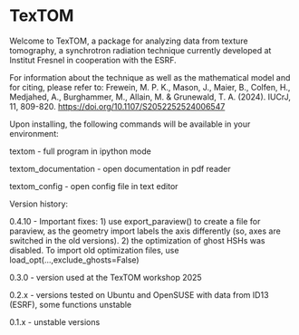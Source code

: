# TexTOM

Welcome to TexTOM, a package for analyzing data from texture tomography, a synchrotron radiation technique currently developed at Institut Fresnel in cooperation with the ESRF.

For information about the technique as well as the mathematical model and for citing, please refer to:
Frewein, M. P. K., Mason, J., Maier, B., Colfen, H., Medjahed, A., Burghammer, M., Allain, M. & Grunewald, T. A. (2024). IUCrJ, 11, 809-820. https://doi.org/10.1107/S2052252524006547

Upon installing, the following commands will be available in your environment:

textom - full program in ipython mode

textom_documentation - open documentation in pdf reader

textom_config - open config file in text editor

Version history:

0.4.10 - Important fixes: 
    1) use export_paraview() to create a file for paraview, as the geometry import labels the axis differently (so, axes are switched in the old versions).
    2) the optimization of ghost HSHs was disabled. To import old optimization files, use load_opt(...,exclude_ghosts=False)

0.3.0 - version used at the TexTOM workshop 2025

0.2.x - versions tested on Ubuntu and OpenSUSE with data from ID13 (ESRF), some functions unstable

0.1.x - unstable versions